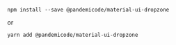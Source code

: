 
```shell
npm install --save @pandemicode/material-ui-dropzone
```

or

```shell
yarn add @pandemicode/material-ui-dropzone
```
